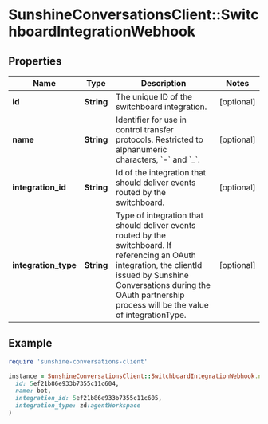# SunshineConversationsClient::SwitchboardIntegrationWebhook

## Properties

| Name | Type | Description | Notes |
| ---- | ---- | ----------- | ----- |
| **id** | **String** | The unique ID of the switchboard integration. | [optional] |
| **name** | **String** | Identifier for use in control transfer protocols. Restricted to alphanumeric characters, &#x60;-&#x60; and &#x60;_&#x60;. | [optional] |
| **integration_id** | **String** | Id of the integration that should deliver events routed by the switchboard. | [optional] |
| **integration_type** | **String** | Type of integration that should deliver events routed by the switchboard. If referencing an OAuth integration, the clientId issued by Sunshine Conversations during the OAuth partnership process will be the value of integrationType. | [optional] |

## Example

```ruby
require 'sunshine-conversations-client'

instance = SunshineConversationsClient::SwitchboardIntegrationWebhook.new(
  id: 5ef21b86e933b7355c11c604,
  name: bot,
  integration_id: 5ef21b86e933b7355c11c605,
  integration_type: zd:agentWorkspace
)
```

